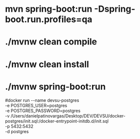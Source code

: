 #   mvn spring-boot:run -Dspring-boot.run.profiles=qa
#   ./mvnw clean compile
#   ./mvnw clean install
#   ./mvnw spring-boot:run


#docker run --name devsu-postgres \
-e POSTGRES_USER=postgres \
-e POSTGRES_PASSWORD=postgres \
-v /Users/danielpatinovargas/Desktop/DEV/DEVSU/docker-postgres/init.sql:/docker-entrypoint-initdb.d/init.sql \
-p 5432:5432 \
-d postgres
